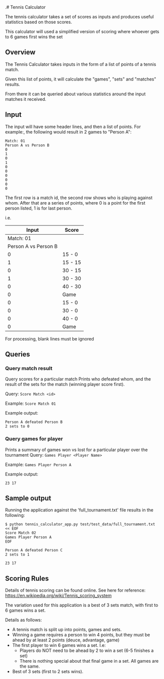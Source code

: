 .# Tennis Calculator

The tennis calculator takes a set of scores as inputs and produces useful statistics based on those scores.

This calculator will used a simplified version of scoring where whoever gets to 6 games first wins the set

## Overview

The Tennis Calculator takes inputs in the form of a list of points of a tennis match.

Given this list of points, it will calculate the "games", "sets" and "matches" results.

From there it can be queried about various statistics around the input matches it received.

## Input

The input will have some header lines, and then a list of points.
For example:, the following would result in 2 games to "Person A":

    Match: 01
    Person A vs Person B
    0
    1
    0
    1
    0
    0
    0
    0
    0
    0

The first row is a match id, the second row shows who is playing against whom.
After that are a series of points, where 0 is a point for the first person listed, 1 is for last person.

i.e.

| Input                | Score   |
| -------------------- | ------- |
| Match: 01            |         |
| Person A vs Person B |         |
| 0                    | 15 - 0  |
| 1                    | 15 - 15 |
| 0                    | 30 - 15 |
| 1                    | 30 - 30 |
| 0                    | 40 - 30 |
| 0                    | Game    |
| 0                    | 15 - 0  |
| 0                    | 30 - 0  |
| 0                    | 40 - 0  |
| 0                    | Game    |

For processing, blank lines must be ignored

## Queries

### Query match result

Query scores for a particular match
Prints who defeated whom, and the result of the sets for the match (winning player score first).

Query: `Score Match <id>`

Example: `Score Match 01`

Example output:

    Person A defeated Person B
    2 sets to 0

### Query games for player

Prints a summary of games won vs lost for a particular player over the tournament
Query: `Games Player <Player Name>`

Example: `Games Player Person A`

Example output:

    23 17

## Sample output

Running the application against the 'full_tournament.txt' file results in the following:

    $ python tennis_calculator_app.py test/test_data/full_tournament.txt << EOF
    Score Match 02
    Games Player Person A
    EOF

    Person A defeated Person C
    2 sets to 1

    23 17

## Scoring Rules

Details of tennis scoring can be found online. See here for reference:  
https://en.wikipedia.org/wiki/Tennis_scoring_system

The variation used for this application is a best of 3 sets match, with first to 6 games wins a set.

Details as follows:

- A tennis match is split up into points, games and sets.
- Winning a game requires a person to win 4 points, but they must be ahead by at least 2 points (deuce, advantage, game)
- The first player to win 6 games wins a set. I.e:
  - Players do NOT need to be ahead by 2 to win a set (6-5 finishes a set)
  - There is nothing special about that final game in a set. All games are the same.
- Best of 3 sets (first to 2 sets wins).
